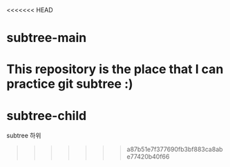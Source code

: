 <<<<<<< HEAD
# subtree-main
This repository is the place that I can practice git subtree :)
=======
# subtree-child
subtree 하위 
>>>>>>> a87b51e7f377690fb3bf883ca8abe77420b40f66
